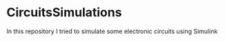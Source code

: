 # CircuitsSimulations
In this repository I tried to simulate some electronic circuits using Simulink

